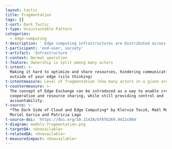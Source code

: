 ```yaml
---
layout: tactic
title: Fragmentation
tags: []
t-sort: Dark Tactic
t-type: Unsustainable Pattern
categories:
  - edge-computing
t-description: ' Edge computing infrastructures are distributed across multiple actors and include a variety of devices. Moreover, the edge applications are also very diverse and do not require the same type of service from the edge provider. This creates fragmentation and silo thinking of different natures. Four types of such silos have been identified: application-specific, software-stack-specific, data source-specific, and provider-specific.'
t-participant: 'end-user, society'
t-artifact: 'Infrastructure '
t-context: Normal operation
t-feature: Ownership is split among many actors
t-intent: >-
  Making it hard to optimize and share resources, hindering communication
  outside of your edge (silo thinking)
t-intentmeasure: Level of fragmentation (how many actors in a given area)
t-countermeasure: >-
  The concept of Edge Exchange can be introduced as a way to enable cross-actor
  cooperation and resource sharing, while still providing control and
  accountability.
t-source: >-
  *The Dark Side of Cloud and Edge Computing* by Klervie Toczé, Maël Madon,
  Muriel Garcia and Patricia Lago
t-source-doi: 'https://doi.org/10.21428/bf6fb269.9422c084'
t-diagram: models-fragmentation.png
t-targetQA: <Unavailable>
t-relatedQA: <Unavailable>
t-measuredimpact: <Unavailable>
---
```


